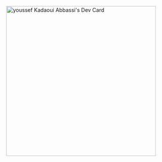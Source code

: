 <a href="https://app.daily.dev/iznokill"><img src="https://api.daily.dev/devcards/c0d82e2826a34d61b55bba5fd82b07a4.png?r=9nv" width="400" alt="youssef Kadaoui Abbassi's Dev Card"/></a>
